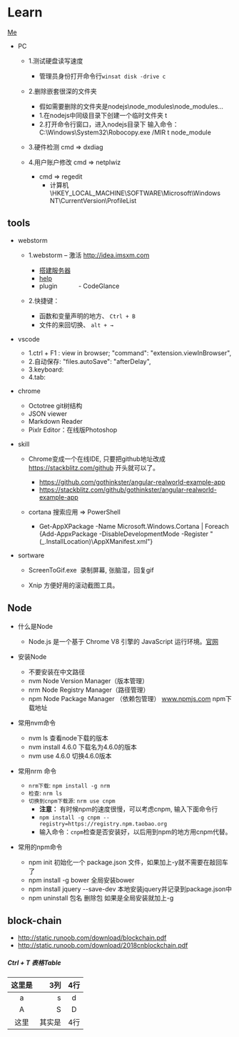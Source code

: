 # Learn
[Me](imgs/mmexport1451125082410.jpg)

- PC
	- 1.测试硬盘读写速度
		- 管理员身份打开命令行``winsat disk -drive c``

	- 2.删除嵌套很深的文件夹
		- 假如需要删除的文件夹是nodejs\node_modules\node_modules...
		- 1.在nodejs中同级目录下创建一个临时文件夹 t
		- 2.打开命令行窗口，进入nodejs目录下
		输入命令：C:\Windows\System32\Robocopy.exe /MIR t node_module
		
	- 3.硬件检测 cmd => dxdiag
	
	- 4.用户账户修改 cmd => netplwiz
		- cmd => regedit
			- 计算机\HKEY_LOCAL_MACHINE\SOFTWARE\Microsoft\Windows NT\CurrentVersion\ProfileList
    
## tools
- webstorm
    - 1.webstorm 
    	– 激活 http://idea.imsxm.com 
        - [搭建服务器](http://blog.csdn.net/larennani/article/details/71447150?locationNum=9&fps=1)
        - [help](https://www.jetbrains.com/help/webstorm/meet-webstorm.html)
        - plugin
            - CodeGlance 

    - 2.快捷键：
        - 函数和变量声明的地方、 ``Ctrl + B``
        - 文件的来回切换、 ``alt + →``


- vscode
    - 1.ctrl + F1 : view in browser; "command": "extension.viewInBrowser",
    - 2.自动保存: "files.autoSave": "afterDelay",
    - 3.keyboard: 
    - 4.tab: 
    
- chrome
	- Octotree  git树结构
	- JSON viewer
	- Markdown Reader
	- Pixlr Editor：在线版Photoshop
	
- skill
	- Chrome变成一个在线IDE, 只要把github地址改成 https://stackblitz.com/github 开头就可以了。
		- https://github.com/gothinkster/angular-realworld-example-app
		- https://stackblitz.com/github/gothinkster/angular-realworld-example-app
		
	- cortana 搜索应用 => PowerShell
		- Get-AppXPackage -Name Microsoft.Windows.Cortana | Foreach {Add-AppxPackage -DisableDevelopmentMode -Register "$($_.InstallLocation)\AppXManifest.xml"}
		
	
		
- sortware
 	- ScreenToGif.exe  录制屏幕, 张脑湿，回复gif
	
	- Xnip 方便好用的滚动截图工具。
	 
## Node

- 什么是Node
  + Node.js 是一个基于 Chrome V8 引擎的 JavaScript 运行环境。[官网](https://www.nodojs.org)
  
- 安装Node
  + 不要安装在中文路径
  + nvm Node Version Manager（版本管理）
  + nrm Node Registry Manager（路径管理）
  + npm Node Package Manager （依赖包管理）
    www.npmjs.com npm下载地址
	
- 常用nvm命令
  + nvm ls 查看node下载的版本
  + nvm install 4.6.0 下载名为4.6.0的版本
  + nvm use 4.6.0 切换4.6.0版本
  
  
- 常用nrm 命令
  - ``nrm下载``: ``npm install -g nrm``
  - ``检查``: ``nrm ls``
  - ``切换到cnpm下载源``: ``nrm use cnpm ``
    - **注意：** 有时候npm的速度很慢，可以考虑cnpm, 输入下面命令行
    - ``npm install -g cnpm --registry=https://registry.npm.taobao.org``
    -  输入命令：``cnpm``检查是否安装好，以后用到npm的地方用cnpm代替。
  
- 常用的npm命令
  + npm init 初始化一个	package.json  文件，如果加上-y就不需要在敲回车了
  + npm install -g bower 全局安装bower
  + npm install jquery --save-dev 本地安装jquery并记录到package.json中
  + npm uninstall 包名 删除包 如果是全局安装就加上-g

## block-chain
  - http://static.runoob.com/download/blockchain.pdf
  - http://static.runoob.com/download/2018cnblockchain.pdf 


##### Ctrl + T  表格Table

|这里是|3列|4行|
|:--:|---:|:--:|
|  a    |  s    |   d   |
|    A  |    S  |    D  |
|这里|其实是|4行|












